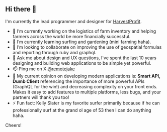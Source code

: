 ## Hi there 👋
I'm currently the lead programmer and designer for [HarvestProfit](https://www.harvestprofit.com).

- 🔭 I’m currently working on the logistics of farm inventory and helping farmers across the world be more financially successful.
- 🌱 I’m currently learning surfing and gardening (mini farming haha).
- 👯 I’m looking to collaborate on improving the use of geospatial formulas and reporting through ruby and graphql.
- 💬 Ask me about design and UX questions, I've spent the last 10 years designing and building web applications to be simple yet powerful.
- 📫 Ping me on X [@remotejake](https://x.com/remotejake)
- 🧠 My current opinion on developing modern applications is: **Smart API, Dumb Client** referencing the importance of more powerful APIs (GraphQL for the win!) and decreasing complexity on your front ends. Makes it easy to add features to multiple platforms, less bugs, and your partners will thank you too!
- ⚡ Fun fact: Kelly Slater is my favorite surfer primarily because if he can professionally surf at the grand ol age of 53 then I can do anything haha.


Cheers!
